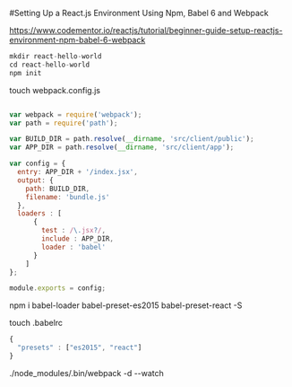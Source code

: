 #Setting Up a React.js Environment Using Npm, Babel 6 and Webpack

https://www.codementor.io/reactjs/tutorial/beginner-guide-setup-reactjs-environment-npm-babel-6-webpack

```javascript
mkdir react-hello-world
cd react-hello-world
npm init
```

touch webpack.config.js

```javascript

var webpack = require('webpack');
var path = require('path');

var BUILD_DIR = path.resolve(__dirname, 'src/client/public');
var APP_DIR = path.resolve(__dirname, 'src/client/app');

var config = {
  entry: APP_DIR + '/index.jsx',
  output: {
    path: BUILD_DIR,
    filename: 'bundle.js'
  },
  loaders : [
      {
        test : /\.jsx?/,
        include : APP_DIR,
        loader : 'babel'
      }
    ]
};

module.exports = config;

```

npm i babel-loader babel-preset-es2015 babel-preset-react -S




touch .babelrc
```javascript
{
  "presets" : ["es2015", "react"]
}
```

./node_modules/.bin/webpack -d --watch

